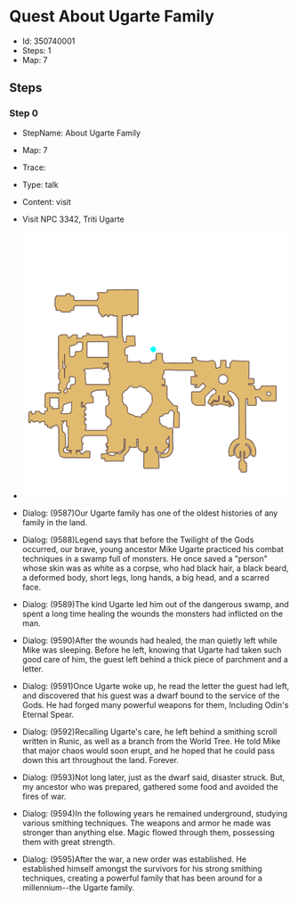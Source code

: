 # Quest About Ugarte Family

- Id: 350740001
- Steps: 1
- Map: 7

## Steps

### Step 0
- StepName:  About Ugarte Family
- Map:  7
- Trace:  
- Type:  talk
- Content:  visit
- Visit NPC 3342, Triti Ugarte

- ![images/350740001_0.png](images/350740001_0.png)
- Dialog: (9587)Our Ugarte family has one of the oldest histories of any family in the land.
- Dialog: (9588)Legend says that before the Twilight of the Gods occurred, our brave, young ancestor Mike Ugarte practiced his combat techniques in a swamp full of monsters. He once saved a "person" whose skin was as white as a corpse, who had black hair, a black beard, a deformed body, short legs, long hands, a big head, and a scarred face. 
- Dialog: (9589)The kind Ugarte led him out of the dangerous swamp, and spent a long time healing the wounds the monsters had inflicted on the man.
- Dialog: (9590)After the wounds had healed, the man quietly left while Mike was sleeping. Before he left, knowing that Ugarte had taken such good care of him, the guest left behind a thick piece of parchment and a letter. 
- Dialog: (9591)Once Ugarte woke up, he read the letter the guest had left, and discovered that his guest was a dwarf bound to the service of the Gods. He had forged many powerful weapons for them, Including Odin's Eternal Spear. 
- Dialog: (9592)Recalling Ugarte's care, he left behind a smithing scroll written in Runic, as well as a branch from the World Tree. He told Mike that major chaos would soon erupt, and he hoped that he could pass down this art throughout the land. Forever. 
- Dialog: (9593)Not long later, just as the dwarf said, disaster struck. But, my ancestor who was prepared, gathered some food and avoided the fires of war.
- Dialog: (9594)In the following years he remained underground, studying various smithing techniques. The weapons and armor he made was stronger than anything else. Magic flowed through them, possessing them with great strength. 
- Dialog: (9595)After the war, a new order was established. He established himself amongst the survivors for his strong smithing techniques, creating a powerful family that has been around for a millennium--the Ugarte family.


